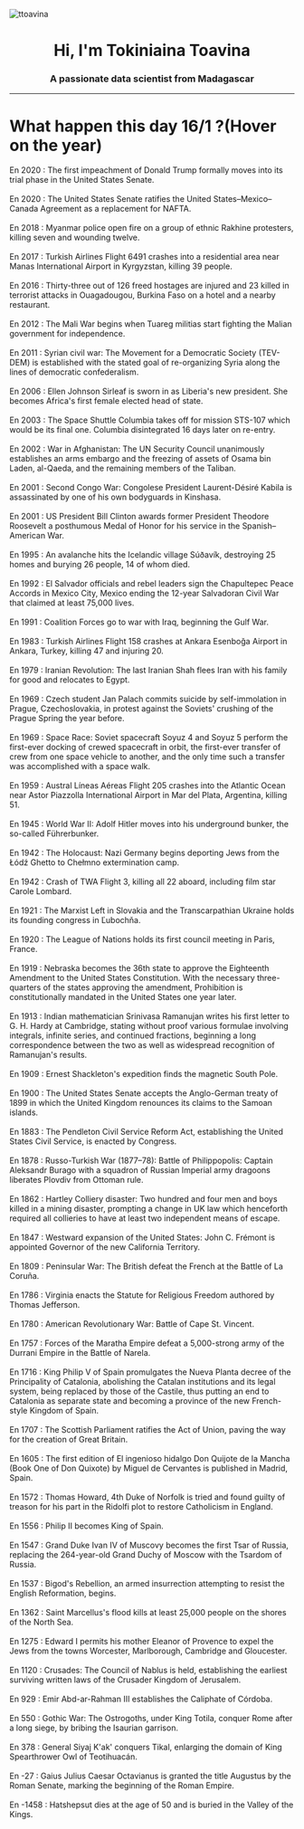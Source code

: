 
<p align="left"> <img src="https://komarev.com/ghpvc/?username=ttoavina&label=Profile%20views&color=0e75b6&style=flat" alt="ttoavina" /> </p>
<h1 align="center">Hi, I'm Tokiniaina Toavina</h1>
<h3 align="center">A passionate data scientist from Madagascar</h3>
    
<hr/>
<h1> What happen this day 16/1 ?(Hover on the year)</h1>

En 2020 : The first impeachment of Donald Trump formally moves into its trial phase in the United States Senate.
<br/><br/>
En 2020 : The United States Senate ratifies the United States–Mexico–Canada Agreement as a replacement for NAFTA.
<br/><br/>
En 2018 : Myanmar police open fire on a group of ethnic Rakhine protesters, killing seven and wounding twelve.
<br/><br/>
En 2017 : Turkish Airlines Flight 6491 crashes into a residential area near Manas International Airport in Kyrgyzstan, killing 39 people.
<br/><br/>
En 2016 : Thirty-three out of 126 freed hostages are injured and 23 killed in terrorist attacks in Ouagadougou, Burkina Faso on a hotel and a nearby restaurant.
<br/><br/>
En 2012 : The Mali War begins when Tuareg militias start fighting the Malian government for independence.
<br/><br/>
En 2011 : Syrian civil war: The Movement for a Democratic Society (TEV-DEM) is established with the stated goal of re-organizing Syria along the lines of democratic confederalism.
<br/><br/>
En 2006 : Ellen Johnson Sirleaf is sworn in as Liberia's new president. She becomes Africa's first female elected head of state.
<br/><br/>
En 2003 : The Space Shuttle Columbia takes off for mission STS-107 which would be its final one. Columbia disintegrated 16 days later on re-entry.
<br/><br/>
En 2002 : War in Afghanistan: The UN Security Council unanimously establishes an arms embargo and the freezing of assets of Osama bin Laden, al-Qaeda, and the remaining members of the Taliban.
<br/><br/>
En 2001 : Second Congo War: Congolese President Laurent-Désiré Kabila is assassinated by one of his own bodyguards in Kinshasa.
<br/><br/>
En 2001 : US President Bill Clinton awards former President Theodore Roosevelt a posthumous Medal of Honor for his service in the Spanish–American War.
<br/><br/>
En 1995 : An avalanche hits the Icelandic village Súðavík, destroying 25 homes and burying 26 people, 14 of whom died.
<br/><br/>
En 1992 : El Salvador officials and rebel leaders sign the Chapultepec Peace Accords in Mexico City, Mexico ending the 12-year Salvadoran Civil War that claimed at least 75,000 lives.
<br/><br/>
En 1991 : Coalition Forces go to war with Iraq, beginning the Gulf War.
<br/><br/>
En 1983 : Turkish Airlines Flight 158 crashes at Ankara Esenboğa Airport in Ankara, Turkey, killing 47 and injuring 20.
<br/><br/>
En 1979 : Iranian Revolution: The last Iranian Shah flees Iran with his family for good and relocates to Egypt.
<br/><br/>
En 1969 : Czech student Jan Palach commits suicide by self-immolation in Prague, Czechoslovakia, in protest against the Soviets' crushing of the Prague Spring the year before.
<br/><br/>
En 1969 : Space Race: Soviet spacecraft Soyuz 4 and Soyuz 5 perform the first-ever docking of crewed spacecraft in orbit, the first-ever transfer of crew from one space vehicle to another, and the only time such a transfer was accomplished with a space walk.
<br/><br/>
En 1959 : Austral Líneas Aéreas Flight 205 crashes into the Atlantic Ocean near Astor Piazzolla International Airport in Mar del Plata, Argentina, killing 51.
<br/><br/>
En 1945 : World War II: Adolf Hitler moves into his underground bunker, the so-called Führerbunker.
<br/><br/>
En 1942 : The Holocaust: Nazi Germany begins deporting Jews from the Łódź Ghetto to Chełmno extermination camp.
<br/><br/>
En 1942 : Crash of TWA Flight 3, killing all 22 aboard, including film star Carole Lombard.
<br/><br/>
En 1921 : The Marxist Left in Slovakia and the Transcarpathian Ukraine holds its founding congress in Ľubochňa.
<br/><br/>
En 1920 : The League of Nations holds its first council meeting in Paris, France.
<br/><br/>
En 1919 : Nebraska becomes the 36th state to approve the Eighteenth Amendment to the United States Constitution. With the necessary three-quarters of the states approving the amendment, Prohibition is constitutionally mandated in the United States one year later.
<br/><br/>
En 1913 : Indian mathematician Srinivasa Ramanujan writes his first letter to G. H. Hardy at Cambridge, stating without proof various formulae involving integrals, infinite series, and continued fractions, beginning a long correspondence between the two as well as widespread recognition of Ramanujan's results.
<br/><br/>
En 1909 : Ernest Shackleton's expedition finds the magnetic South Pole.
<br/><br/>
En 1900 : The United States Senate accepts the Anglo-German treaty of 1899 in which the United Kingdom renounces its claims to the Samoan islands.
<br/><br/>
En 1883 : The Pendleton Civil Service Reform Act, establishing the United States Civil Service, is enacted by Congress.
<br/><br/>
En 1878 : Russo-Turkish War (1877–78): Battle of Philippopolis: Captain Aleksandr Burago with a squadron of Russian Imperial army dragoons liberates Plovdiv from Ottoman rule.
<br/><br/>
En 1862 : Hartley Colliery disaster: Two hundred and four men and boys killed in a mining disaster, prompting a change in UK law which henceforth required all collieries to have at least two independent means of escape.
<br/><br/>
En 1847 : Westward expansion of the United States: John C. Frémont is appointed Governor of the new California Territory.
<br/><br/>
En 1809 : Peninsular War: The British defeat the French at the Battle of La Coruña.
<br/><br/>
En 1786 : Virginia enacts the Statute for Religious Freedom authored by Thomas Jefferson.
<br/><br/>
En 1780 : American Revolutionary War: Battle of Cape St. Vincent.
<br/><br/>
En 1757 : Forces of the Maratha Empire defeat a 5,000-strong army of the Durrani Empire in the Battle of Narela.
<br/><br/>
En 1716 : King Philip V of Spain promulgates the Nueva Planta decree of the Principality of Catalonia, abolishing the Catalan institutions and its legal system, being replaced by those of the Castile, thus putting an end to Catalonia as separate state and becoming a province of the new French-style Kingdom of Spain.
<br/><br/>
En 1707 : The Scottish Parliament ratifies the Act of Union, paving the way for the creation of Great Britain.
<br/><br/>
En 1605 : The first edition of El ingenioso hidalgo Don Quijote de la Mancha (Book One of Don Quixote) by Miguel de Cervantes is published in Madrid, Spain.
<br/><br/>
En 1572 : Thomas Howard, 4th Duke of Norfolk is tried and found guilty of treason for his part in the Ridolfi plot to restore Catholicism in England.
<br/><br/>
En 1556 : Philip II becomes King of Spain.
<br/><br/>
En 1547 : Grand Duke Ivan IV of Muscovy becomes the first Tsar of Russia, replacing the 264-year-old Grand Duchy of Moscow with the Tsardom of Russia.
<br/><br/>
En 1537 : Bigod's Rebellion, an armed insurrection attempting to resist the English Reformation, begins.
<br/><br/>
En 1362 : Saint Marcellus's flood kills at least 25,000 people on the shores of the North Sea.
<br/><br/>
En 1275 : Edward I permits his mother Eleanor of Provence to expel the Jews from the towns Worcester, Marlborough, Cambridge and Gloucester.
<br/><br/>
En 1120 : Crusades: The Council of Nablus is held, establishing the earliest surviving written laws of the Crusader Kingdom of Jerusalem.
<br/><br/>
En 929 : Emir Abd-ar-Rahman III establishes the Caliphate of Córdoba.
<br/><br/>
En 550 : Gothic War: The Ostrogoths, under King Totila, conquer Rome after a long siege, by bribing the Isaurian garrison.
<br/><br/>
En 378 : General Siyaj K'ak' conquers Tikal, enlarging the domain of King Spearthrower Owl of Teotihuacán.
<br/><br/>
En -27 : Gaius Julius Caesar Octavianus is granted the title Augustus by the Roman Senate, marking the beginning of the Roman Empire.
<br/><br/>
En -1458 : Hatshepsut dies at the age of 50 and is buried in the Valley of the Kings.
<br/><br/>
